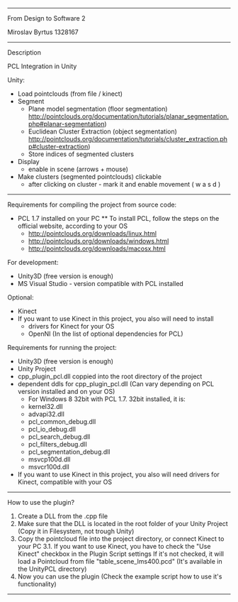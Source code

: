  
 ************************************************************************************************
 
 From Design to Software 2
 
 Miroslav Byrtus
 1328167
 
 ************************************************************************************************
 
 Description 
 
 PCL Integration in Unity 

 Unity: 
 * Load pointclouds (from file / kinect)
 * Segment
   + Plane model segmentation (floor segmentation)
     http://pointclouds.org/documentation/tutorials/planar_segmentation.php#planar-segmentation) 
   + Euclidean Cluster Extraction (object segmentation)
     http://pointclouds.org/documentation/tutorials/cluster_extraction.php#cluster-extraction)
   + Store indices of segmented clusters 
 * Display 
   + enable in scene (arrows + mouse)
 * Make clusters (segmented pointclouds) clickable 
   + after clicking on cluster - mark it and enable movement ( w a s d )
 
 ------------------------------------------------------------------------------------------------
 
 Requirements for compiling the project from source code: 

   * PCL 1.7 installed on your PC 
   ** To install PCL, follow the steps on the official website, according to your OS 
      + http://pointclouds.org/downloads/linux.html
      + http://pointclouds.org/downloads/windows.html
      + http://pointclouds.org/downloads/macosx.html

 For development:
   * Unity3D (free version is enough)
   * MS Visual Studio - version compatible with PCL installed
 
 Optional:
   * Kinect
   * If you want to use Kinect in this project, you also will need to install
      + drivers for Kinect for your OS 
      + OpenNI (In the list of optional dependencies for PCL)
 
Requirements for running the project: 
  
   * Unity3D (free version is enough)
   * Unity Project 
   * cpp_plugin_pcl.dll coppied into the root directory of the project 
   * dependent ddls for cpp_plugin_pcl.dll (Can vary depending on PCL version installed and on your OS)
     + For Windows 8 32bit with PCL 1.7. 32bit installed, it is: 
     + kernel32.dll
     + advapi32.dll
     + pcl_common_debug.dll
     + pcl_io_debug.dll
     + pcl_search_debug.dll
     + pcl_filters_debug.dll
     + pcl_segmentation_debug.dll
     + msvcp100d.dll
     + msvcr100d.dll
   * If you want to use Kinect in this project, you also will need drivers for Kinect, compatible with your OS 
   
 ------------------------------------------------------------------------------------------------
 
 How to use the plugin? 
 
 1. Create a DLL from the .cpp file 
 2. Make sure that the DLL is located in the root folder of your Unity Project (Copy it in Filesystem, not trough Unity)
 3. Copy the pointcloud file into the project directory, or connect Kinect to your PC
 3.1. If you want to use Kinect, you have to check the "Use Kinect" checkbox in the Plugin Script settings
      If it's not checked, it will load a Pointcloud from file "table_scene_lms400.pcd" (It's available in the UnityPCL directory)
 4. Now you can use the plugin (Check the example script how to use it's functionality)
 
 ------------------------------------------------------------------------------------------------
 
 
